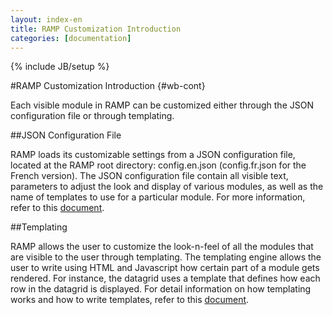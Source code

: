 ```yaml
---
layout: index-en
title: RAMP Customization Introduction
categories: [documentation]
---
```

{% include JB/setup %}

#RAMP Customization Introduction {#wb-cont}

Each visible module in RAMP can be customized either through the JSON configuration file or through templating.

##JSON Configuration File

RAMP loads its customizable settings from a JSON configuration file, located at the RAMP root directory: config.en.json (config.fr.json for the French version). The JSON configuration file contain all visible text, parameters to adjust the look and display of various modules, as well as the name of templates to use for a particular module. For more information, refer to this [document](json-config-en.html).

##Templating

RAMP allows the user to customize the look-n-feel of all the modules that are visible to the user through templating. The templating engine allows the user to write using HTML and Javascript how certain part of a module gets rendered. For instance, the datagrid uses a template that defines how each row in the datagrid is displayed. For detail information on how templating works and how to write templates, refer to this [document](template-guide-en.html).
